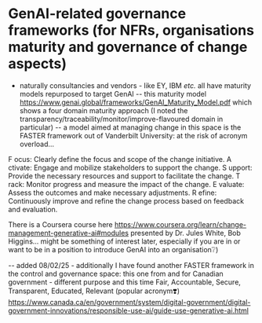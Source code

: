 # GenAI-related governance frameworks (for NFRs, organisations maturity and governance of change aspects)
- naturally consultancies and vendors - like EY, IBM _etc._ all have maturity models repurposed to target GenAI
-- this maturity model https://www.genai.global/frameworks/GenAI_Maturity_Model.pdf which shows a four domain maturity approach (I noted the transparency/traceability/monitor/improve-flavoured domain in particular)
-- a model aimed at managing change in this space is the FASTER framework out of Vanderbilt University: at the risk of acronym overload...

 F ocus: Clearly define the focus and scope of the change initiative.
 A ctivate: Engage and mobilize stakeholders to support the change.
 S upport: Provide the necessary resources and support to facilitate the change.
 T rack: Monitor progress and measure the impact of the change.
 E valuate: Assess the outcomes and make necessary adjustments.
 R efine: Continuously improve and refine the change process based on feedback and evaluation.

There is a Coursera course here https://www.coursera.org/learn/change-management-generative-ai#modules presented by Dr. Jules White, Bob Higgins... might be something of interest later, especially if you are in or want to be in a position to introduce GenAI into an organisation❔)

-- added 08/02/25 - additionally I have found another FASTER framework in the control and governance space: this one from and for Canadian government - different purpose and this time Fair, Accountable, Secure, Transparent, Educated, Relevant (popular acronym❣️)
https://www.canada.ca/en/government/system/digital-government/digital-government-innovations/responsible-use-ai/guide-use-generative-ai.html